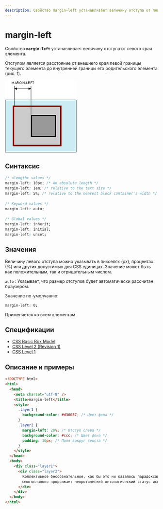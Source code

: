 ```yaml
---
description: Свойство margin-left устанавливает величину отступа от левого края элемента
---
```


# margin-left

Свойство **`margin-left`** устанавливает величину отступа от левого края элемента.

Отступом является расстояние от внешнего края левой границы текущего элемента до внутренней границы его родительского элемента (рис. 1).

![Рис. 1. Отступ от левого края элемента](css_margin-left_1.png)

## Синтаксис

```css
/* <length> values */
margin-left: 10px; /* An absolute length */
margin-left: 1em; /* relative to the text size */
margin-left: 5%; /* relative to the nearest block container's width */

/* Keyword values */
margin-left: auto;

/* Global values */
margin-left: inherit;
margin-left: initial;
margin-left: unset;
```

## Значения

Величину левого отступа можно указывать в пикселях (px), процентах (%) или других допустимых для CSS единицах. Значение может быть как положительным, так и отрицательным числом.

`auto`
: Указывает, что размер отступов будет автоматически рассчитан браузером.

Значение по-умолчанию:

```css
margin-left: 0;
```

Применяется ко всем элементам

## Спецификации

- [CSS Basic Box Model](http://dev.w3.org/csswg/css3-box/#margin)
- [CSS Level 2 (Revision 1)](http://www.w3.org/TR/CSS2/box.html#margin-properties)
- [CSS Level 1](http://www.w3.org/TR/CSS1/#margin-left)

## Описание и примеры

```html
<!DOCTYPE html>
<html>
  <head>
    <meta charset="utf-8" />
    <title>margin-left</title>
    <style>
      .layer1 {
        background-color: #d36037; /* Цвет фона */
      }
      .layer2 {
        margin-left: 20%; /* Отступ слева */
        background-color: #ccc; /* Цвет фона */
        padding: 10px; /* Поля вокруг текста */
      }
    </style>
  </head>
  <body>
    <div class="layer1">
      <div class="layer2">
        Коллективное бессознательное, как бы это ни казалось парадоксальным,
        многопланово продолжает невротический онтологический статус искусства.
      </div>
    </div>
  </body>
</html>
```
